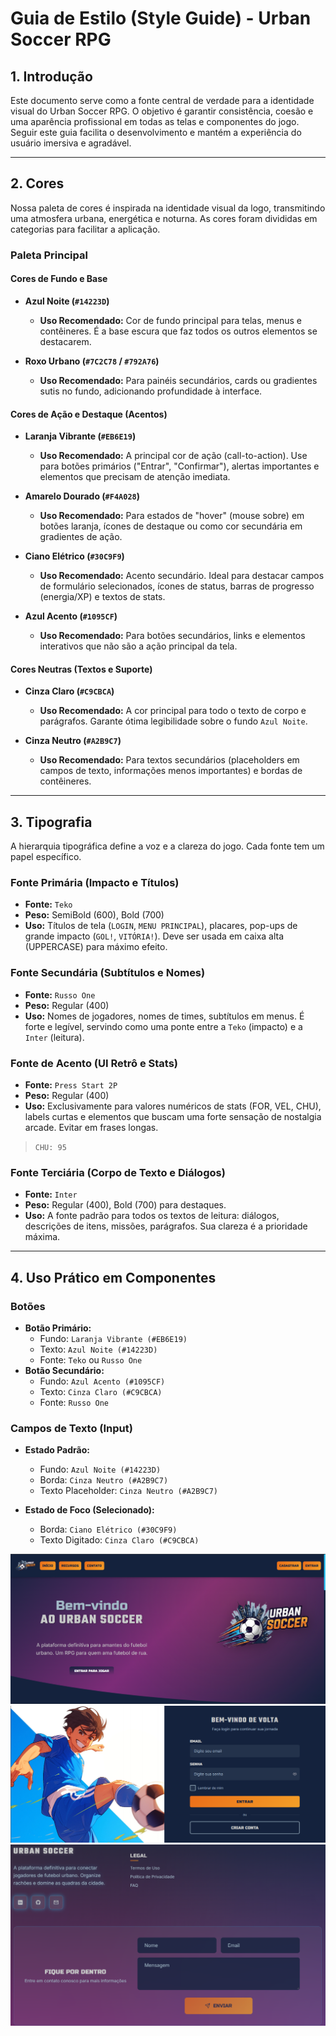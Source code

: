 # Guia de Estilo (Style Guide) - Urban Soccer RPG

## 1. Introdução

Este documento serve como a fonte central de verdade para a identidade visual do Urban Soccer RPG. O objetivo é garantir consistência, coesão e uma aparência profissional em todas as telas e componentes do jogo. Seguir este guia facilita o desenvolvimento e mantém a experiência do usuário imersiva e agradável.

---

## 2. Cores

Nossa paleta de cores é inspirada na identidade visual da logo, transmitindo uma atmosfera urbana, energética e noturna. As cores foram divididas em categorias para facilitar a aplicação.

### Paleta Principal

#### Cores de Fundo e Base

* **Azul Noite (`#14223D`)**

  * **Uso Recomendado:** Cor de fundo principal para telas, menus e contêineres. É a base escura que faz todos os outros elementos se destacarem.
* **Roxo Urbano (`#7C2C78` / `#792A76`)**

  * **Uso Recomendado:** Para painéis secundários, cards ou gradientes sutis no fundo, adicionando profundidade à interface.

#### Cores de Ação e Destaque (Acentos)

* **Laranja Vibrante (`#EB6E19`)**

  * **Uso Recomendado:** A principal cor de ação (call-to-action). Use para botões primários ("Entrar", "Confirmar"), alertas importantes e elementos que precisam de atenção imediata.
* **Amarelo Dourado (`#F4A028`)**

  * **Uso Recomendado:** Para estados de "hover" (mouse sobre) em botões laranja, ícones de destaque ou como cor secundária em gradientes de ação.
* **Ciano Elétrico (`#30C9F9`)**

  * **Uso Recomendado:** Acento secundário. Ideal para destacar campos de formulário selecionados, ícones de status, barras de progresso (energia/XP) e textos de stats.
* **Azul Acento (`#1095CF`)**

  * **Uso Recomendado:** Para botões secundários, links e elementos interativos que não são a ação principal da tela.

#### Cores Neutras (Textos e Suporte)

* **Cinza Claro (`#C9CBCA`)**

  * **Uso Recomendado:** A cor principal para todo o texto de corpo e parágrafos. Garante ótima legibilidade sobre o fundo `Azul Noite`.
* **Cinza Neutro (`#A2B9C7`)**

  * **Uso Recomendado:** Para textos secundários (placeholders em campos de texto, informações menos importantes) e bordas de contêineres.

---

## 3. Tipografia

A hierarquia tipográfica define a voz e a clareza do jogo. Cada fonte tem um papel específico.

### Fonte Primária (Impacto e Títulos)

* **Fonte:** `Teko`
* **Peso:** SemiBold (600), Bold (700)
* **Uso:** Títulos de tela (`LOGIN`, `MENU PRINCIPAL`), placares, pop-ups de grande impacto (`GOL!`, `VITÓRIA!`). Deve ser usada em caixa alta (UPPERCASE) para máximo efeito.

### Fonte Secundária (Subtítulos e Nomes)

* **Fonte:** `Russo One`
* **Peso:** Regular (400)
* **Uso:** Nomes de jogadores, nomes de times, subtítulos em menus. É forte e legível, servindo como uma ponte entre a `Teko` (impacto) e a `Inter` (leitura).

### Fonte de Acento (UI Retrô e Stats)

* **Fonte:** `Press Start 2P`
* **Peso:** Regular (400)
* **Uso:** Exclusivamente para valores numéricos de stats (FOR, VEL, CHU), labels curtas e elementos que buscam uma forte sensação de nostalgia arcade. Evitar em frases longas.

> `CHU: 95`

### Fonte Terciária (Corpo de Texto e Diálogos)

* **Fonte:** `Inter`
* **Peso:** Regular (400), Bold (700) para destaques.
* **Uso:** A fonte padrão para todos os textos de leitura: diálogos, descrições de itens, missões, parágrafos. Sua clareza é a prioridade máxima.

---

## 4. Uso Prático em Componentes

### Botões

* **Botão Primário:**
  * Fundo: `Laranja Vibrante (#EB6E19)`
  * Texto: `Azul Noite (#14223D)`
  * Fonte: `Teko` ou `Russo One`
* **Botão Secundário:**
  * Fundo: `Azul Acento (#1095CF)`
  * Texto: `Cinza Claro (#C9CBCA)`
  * Fonte: `Russo One`

### Campos de Texto (Input)

* **Estado Padrão:**

  * Fundo: `Azul Noite (#14223D)`
  * Borda: `Cinza Neutro (#A2B9C7)`
  * Texto Placeholder: `Cinza Neutro (#A2B9C7)`
* **Estado de Foco (Selecionado):**

  * Borda: `Ciano Elétrico (#30C9F9)`
  * Texto Digitado: `Cinza Claro (#C9CBCA)`

![example](./public/image.png)
![example](./public/login.png)
![example](./public/footer.png)

